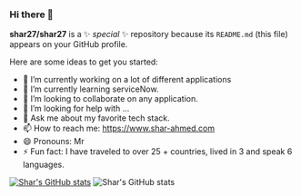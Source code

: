 ### Hi there 👋


**shar27/shar27** is a ✨ _special_ ✨ repository because its `README.md` (this file) appears on your GitHub profile.

Here are some ideas to get you started:

- 🔭 I’m currently working on a lot of different applications
- 🌱 I’m currently learning serviceNow.
- 👯 I’m looking to collaborate on any application.
- 🤔 I’m looking for help with ...
- 💬 Ask me about my favorite tech stack.
- 📫 How to reach me: https://www.shar-ahmed.com
- 😄 Pronouns: Mr
- ⚡ Fun fact: I have traveled to over 25 + countries, lived in 3 and speak 6 languages.

[![Shar's GitHub stats](https://github-readme-stats.vercel.app/api?username=shar27)](https://github.com/shar27/github-readme-stats)
![Shar's GitHub stats](https://github-readme-stats.vercel.app/api?username=shar27&show_icons=true&theme=radical)
